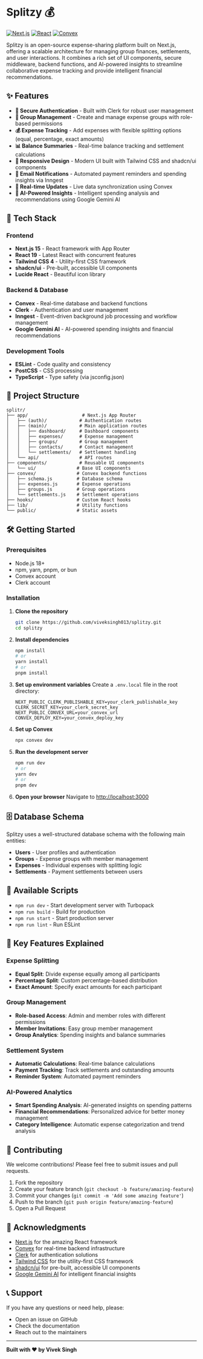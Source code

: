 # Splitzy 💰

[![Next.js](https://img.shields.io/badge/Next.js-15.4.6-black)](https://nextjs.org/)
[![React](https://img.shields.io/badge/React-19.1.0-blue)](https://reactjs.org/)
[![Convex](https://img.shields.io/badge/Convex-1.25.4-green)](https://convex.dev/)

Splitzy is an open-source expense-sharing platform built on Next.js, offering a scalable architecture for managing group finances, settlements, and user interactions. It combines a rich set of UI components, secure middleware, backend functions, and AI-powered insights to streamline collaborative expense tracking and provide intelligent financial recommendations.

## ✨ Features

- **🔐 Secure Authentication** - Built with Clerk for robust user management
- **👥 Group Management** - Create and manage expense groups with role-based permissions
- **💰 Expense Tracking** - Add expenses with flexible splitting options (equal, percentage, exact amounts)
- **📊 Balance Summaries** - Real-time balance tracking and settlement calculations
- **📱 Responsive Design** - Modern UI built with Tailwind CSS and shadcn/ui components
- **📧 Email Notifications** - Automated payment reminders and spending insights via Inngest
- **🔄 Real-time Updates** - Live data synchronization using Convex
- **🤖 AI-Powered Insights** - Intelligent spending analysis and recommendations using Google Gemini AI

## 🚀 Tech Stack

### Frontend

- **Next.js 15** - React framework with App Router
- **React 19** - Latest React with concurrent features
- **Tailwind CSS 4** - Utility-first CSS framework
- **shadcn/ui** - Pre-built, accessible UI components
- **Lucide React** - Beautiful icon library

### Backend & Database

- **Convex** - Real-time database and backend functions
- **Clerk** - Authentication and user management
- **Inngest** - Event-driven background job processing and workflow management
- **Google Gemini AI** - AI-powered spending insights and financial recommendations

### Development Tools

- **ESLint** - Code quality and consistency
- **PostCSS** - CSS processing
- **TypeScript** - Type safety (via jsconfig.json)

## 📁 Project Structure

```
splitr/
├── app/                    # Next.js App Router
│   ├── (auth)/            # Authentication routes
│   ├── (main)/            # Main application routes
│   │   ├── dashboard/     # Dashboard components
│   │   ├── expenses/      # Expense management
│   │   ├── groups/        # Group management
│   │   ├── contacts/      # Contact management
│   │   └── settlements/   # Settlement handling
│   └── api/               # API routes
├── components/            # Reusable UI components
│   └── ui/               # Base UI components
├── convex/               # Convex backend functions
│   ├── schema.js         # Database schema
│   ├── expenses.js       # Expense operations
│   ├── groups.js         # Group operations
│   └── settlements.js    # Settlement operations
├── hooks/                # Custom React hooks
├── lib/                  # Utility functions
└── public/               # Static assets
```

## 🛠️ Getting Started

### Prerequisites

- Node.js 18+
- npm, yarn, pnpm, or bun
- Convex account
- Clerk account

### Installation

1. **Clone the repository**

   ```bash
   git clone https://github.com/viveksingh013/splitzy.git
   cd splitzy
   ```

2. **Install dependencies**

   ```bash
   npm install
   # or
   yarn install
   # or
   pnpm install
   ```

3. **Set up environment variables**
   Create a `.env.local` file in the root directory:

   ```env
   NEXT_PUBLIC_CLERK_PUBLISHABLE_KEY=your_clerk_publishable_key
   CLERK_SECRET_KEY=your_clerk_secret_key
   NEXT_PUBLIC_CONVEX_URL=your_convex_url
   CONVEX_DEPLOY_KEY=your_convex_deploy_key
   ```

4. **Set up Convex**

   ```bash
   npx convex dev
   ```

5. **Run the development server**

   ```bash
   npm run dev
   # or
   yarn dev
   # or
   pnpm dev
   ```

6. **Open your browser**
   Navigate to [http://localhost:3000](http://localhost:3000)

## 🗄️ Database Schema

Splitzy uses a well-structured database schema with the following main entities:

- **Users** - User profiles and authentication
- **Groups** - Expense groups with member management
- **Expenses** - Individual expenses with splitting logic
- **Settlements** - Payment settlements between users

## 🔧 Available Scripts

- `npm run dev` - Start development server with Turbopack
- `npm run build` - Build for production
- `npm run start` - Start production server
- `npm run lint` - Run ESLint

## 🌟 Key Features Explained

### Expense Splitting

- **Equal Split**: Divide expense equally among all participants
- **Percentage Split**: Custom percentage-based distribution
- **Exact Amount**: Specify exact amounts for each participant

### Group Management

- **Role-based Access**: Admin and member roles with different permissions
- **Member Invitations**: Easy group member management
- **Group Analytics**: Spending insights and balance summaries

### Settlement System

- **Automatic Calculations**: Real-time balance calculations
- **Payment Tracking**: Track settlements and outstanding amounts
- **Reminder System**: Automated payment reminders

### AI-Powered Analytics

- **Smart Spending Analysis**: AI-generated insights on spending patterns
- **Financial Recommendations**: Personalized advice for better money management
- **Category Intelligence**: Automatic expense categorization and trend analysis

## 🤝 Contributing

We welcome contributions! Please feel free to submit issues and pull requests.

1. Fork the repository
2. Create your feature branch (`git checkout -b feature/amazing-feature`)
3. Commit your changes (`git commit -m 'Add some amazing feature'`)
4. Push to the branch (`git push origin feature/amazing-feature`)
5. Open a Pull Request

## 🙏 Acknowledgments

- [Next.js](https://nextjs.org/) for the amazing React framework
- [Convex](https://convex.dev/) for real-time backend infrastructure
- [Clerk](https://clerk.com/) for authentication solutions
- [Tailwind CSS](https://tailwindcss.com/) for the utility-first CSS framework
- [shadcn/ui](https://ui.shadcn.com/) for pre-built, accessible UI components
- [Google Gemini AI](https://ai.google.dev/) for intelligent financial insights

## 📞 Support

If you have any questions or need help, please:

- Open an issue on GitHub
- Check the documentation
- Reach out to the maintainers

---

**Built with ❤️ by Vivek Singh**
